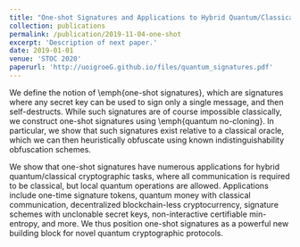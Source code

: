 ```yaml
---
title: "One-shot Signatures and Applications to Hybrid Quantum/Classical Authentication"
collection: publications
permalink: /publication/2019-11-04-one-shot
excerpt: 'Description of next paper.'
date: 2019-01-01
venue: 'STOC 2020'
paperurl: 'http://uoigroeG.github.io/files/quantum_signatures.pdf'
---
```

We define the notion of \emph{one-shot signatures}, which are signatures where any secret key can be used to sign only a single message, and then self-destructs. While such signatures are of course impossible classically, we construct one-shot signatures using \emph{quantum no-cloning}. In particular, we show that such signatures exist relative to a classical oracle, which we can then heuristically obfuscate using known indistinguishability obfuscation schemes.

We show that one-shot signatures have numerous applications for hybrid quantum/classical cryptographic tasks, where all communication is required to be classical, but local quantum operations are allowed. Applications include one-time signature tokens, quantum money with classical communication, decentralized blockchain-less cryptocurrency, signature schemes with unclonable secret keys, non-interactive certifiable min-entropy, and more. We thus position one-shot signatures as a powerful new building block for novel quantum cryptographic protocols.
